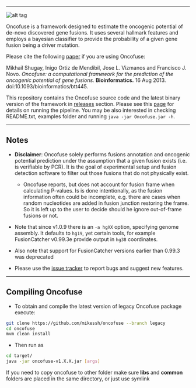 
---

![alt tag](http://www.unav.es/genetica/logo.png)

Oncofuse is a framework designed to estimate the oncogenic potential of de-novo discovered gene fusions. It uses several hallmark features and employs a bayesian classifier to provide the probability of a given gene fusion being a driver mutation.

Please cite the following [paper](http://www.ncbi.nlm.nih.gov/pubmed/23956304) if you are using Oncofuse:

Mikhail Shugay, Inigo Ortiz de Mendibil, Jose L. Vizmanos and Francisco J. Novo. *Oncofuse: a computational framework for the prediction of the oncogenic potential of gene fusions.* **Bioinformatics.** 16 Aug 2013. doi:10.1093/bioinformatics/btt445.

This repository contains the Oncofuse source code and the latest binary version of the framework in [releases](https://github.com/mikessh/oncofuse/releases/latest) section. Please see this [page](http://www.unav.es/genetica/oncofuse.html) for details on running the pipeline. You may be also interested in checking README.txt, examples folder and running `java -jar Oncofuse.jar -h`.

---
## Notes

* **Disclaimer**: Oncofuse solely performs fusions annotation and oncogenic potential prediction under the assumption that a given fusion exists (i.e. is verifiable by PCR). It is the goal of experimental setup and fusion detection software to filter out those fusions that do not physically exist.

  * Oncofuse reports, but does not account for fusion frame when calculating P-values. Is is done intentionally, as the fusion information often could be incomplete, e.g. there are cases when random nucleotides are added in fusion junction restoring the frame. So it is left up to the user to decide should he ignore out-of-frame fusions or not.

* Note that since v1.0.9 there is an `-a hgXX` option, specifying genome assembly. It defaults to `hg19`, yet certain tools, for example FusionCatcher v0.99.3e provide output in `hg38` coordinates.

* Also note that support for FusionCatcher versions earlier than 0.99.3 was deprecated

* Please use the [issue tracker](https://github.com/mikessh/oncofuse/issues) to report bugs and suggest new features.

---
## Compiling Oncofuse

* To obtain and compile the latest version of legacy Oncofuse package execute:

```bash
git clone https://github.com/mikessh/oncofuse --branch legacy
cd oncofuse
mvm clean install
```

* Then run as

```bash
cd target/
java -jar oncofuse-v1.X.X.jar [args]
```

If you need to copy oncofuse to other folder make sure **libs** and **common** folders are placed in the same directory, or just use symlink